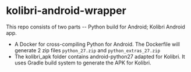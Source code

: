 # kolibri-android-wrapper

This repo consists of two parts -- Python build for Android; Kolibri Android app. 
* A Docker for cross-compiling Python for Android. The Dockerfile will generate 2 zip files `python_27.zip` and `python_extras_27.zip`
* The kolibri_apk folder contains android-python27 adapted for Kolibri. It uses Gradle build system to generate the APK for Kolibri.
